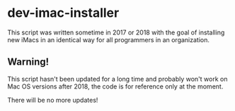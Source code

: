 # dev-imac-installer

This script was written sometime in 2017 or 2018 with the goal of installing new iMacs in an identical way for all programmers in an organization.

## Warning!
This script hasn't been updated for a long time and probably won't work on Mac OS versions after 2018, the code is for reference only at the moment.

There will be no more updates!
